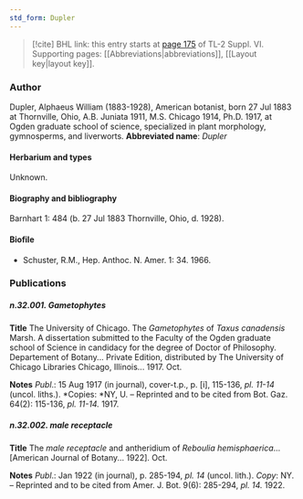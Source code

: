 ```yaml
---
std_form: Dupler
---
```


> [!cite] BHL link: this entry starts at [page 175](https://www.biodiversitylibrary.org/page/33260163) of TL-2 Suppl. VI.
> Supporting pages: [[Abbreviations|abbreviations]], [[Layout key|layout key]].

### Author

Dupler, Alphaeus William (1883-1928), American botanist, born 27 Jul 1883 at Thornville, Ohio, A.B. Juniata 1911, M.S. Chicago 1914, Ph.D. 1917, at Ogden graduate school of science, specialized in plant morphology, gymnosperms, and liverworts. 
**Abbreviated name**: *Dupler*

#### Herbarium and types

Unknown.

#### Biography and bibliography

Barnhart 1: 484 (b. 27 Jul 1883 Thornville, Ohio, d. 1928).

#### Biofile

- Schuster, R.M., Hep. Anthoc. N. Amer. 1: 34. 1966.

### Publications

##### n.32.001. Gametophytes

**Title**
The University of Chicago. The *Gametophytes* of *Taxus canadensis* Marsh. A dissertation submitted to the Faculty of the Ogden graduate school of Science in candidacy for the degree of Doctor of Philosophy. Departement of Botany... Private Edition, distributed by The University of Chicago Libraries Chicago, Illinois... 1917. Oct.

**Notes**
*Publ*.: 15 Aug 1917 (in journal), cover-t.p., p. \[i\], 115-136, *pl. 11-14* (uncol. liths.). *Copies: *NY, U. – Reprinted and to be cited from Bot. Gaz. 64(2): 115-136, *pl. 11-14.* 1917.

##### n.32.002. male receptacle

**Title**
The *male receptacle* and antheridium of *Reboulia hemisphaerica*... \[American Journal of Botany... 1922\]. Oct.

**Notes**
*Publ*.: Jan 1922 (in journal), p. 285-194, *pl. 14* (uncol. lith.). *Copy*: NY. – Reprinted and to be cited from Amer. J. Bot. 9(6): 285-294, *pl. 14.* 1922.

